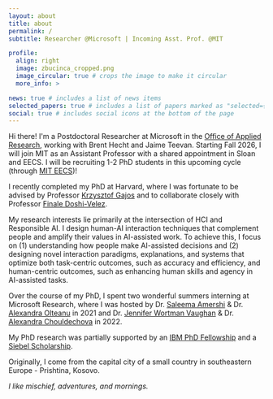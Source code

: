 ```yaml
---
layout: about
title: about
permalink: /
subtitle: Researcher @Microsoft | Incoming Asst. Prof. @MIT

profile:
  align: right
  image: zbucinca_cropped.png
  image_circular: true # crops the image to make it circular
  more_info: >

news: true # includes a list of news items
selected_papers: true # includes a list of papers marked as "selected={true}"
social: true # includes social icons at the bottom of the page
---
```


Hi there! I'm a Postdoctoral Researcher at Microsoft in the [Office of Applied Research](https://www.microsoft.com/en-us/research/group/office-of-applied-research/), working with Brent Hecht and Jaime Teevan. Starting Fall 2026, I will join MIT as an Assistant Professor with a shared appointment in Sloan and EECS. I will be recruiting 1-2 PhD students in this upcoming cycle (through [MIT EECS](https://www.eecs.mit.edu/academics/graduate-programs/admission-process/))! 

I recently completed my PhD at Harvard, where I was fortunate to be advised by Professor [Krzysztof Gajos](https://www.eecs.harvard.edu/~kgajos/) and to collaborate closely with Professor [Finale Doshi-Velez](https://finale.seas.harvard.edu/).

My research interests lie primarily at the intersection of HCI and Responsible AI. I design human-AI interaction techniques that complement people and amplify their values in AI-assisted work. To achieve this, I focus on (1) understanding how people make AI-assisted decisions and (2) designing novel interaction paradigms, explanations, and systems that optimize both task-centric outcomes, such as accuracy and efficiency, and human-centric outcomes, such as enhancing human skills and agency in AI-assisted tasks.

Over the course of my PhD, I spent two wonderful summers interning at Microsoft Research, where I was hosted by Dr. [Saleema Amershi](https://scholar.google.com/citations?user=T0qnS1oAAAAJ&hl=en) & Dr. [Alexandra Olteanu](https://scholar.google.com/citations?user=8IjN_vgAAAAJ&hl=en) in 2021 and Dr. [Jennifer Wortman Vaughan](https://scholar.google.com/citations?user=YRPveMcAAAAJ&hl=en) & Dr. [Alexandra Chouldechova](https://scholar.google.com/citations?user=uoDW9hkAAAAJ&hl=en) in 2022.

My PhD research was partially supported by an [IBM PhD Fellowship](https://research.ibm.com/university/awards/fellowships-awardees.html) and a [Siebel Scholarship](https://www.businesswire.com/news/home/20240920559594/en/Siebel-Scholars-Foundation-Announces-Class-of-2025). 

Originally, I come from the capital city of a small country in southeastern Europe - Prishtina, Kosovo. 

<i>I like mischief, adventures, and mornings.</i>